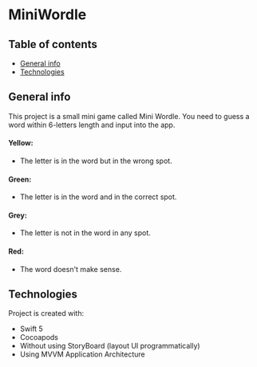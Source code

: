 # MiniWordle

## Table of contents
* [General info](#general-info)
* [Technologies](#technologies)

## General info
This project is a small mini game called Mini Wordle. You need to guess a word within 6-letters length and input into the app.
#### Yellow: 
- The letter is in the word but in the wrong spot.
#### Green: 
- The letter is in the word and in the correct spot.
#### Grey: 
- The letter is not in the word in any spot.
#### Red:
- The word doesn't make sense.

## Technologies
Project is created with:
- Swift 5
- Cocoapods
- Without using StoryBoard (layout UI programmatically)
- Using MVVM Application Architecture
